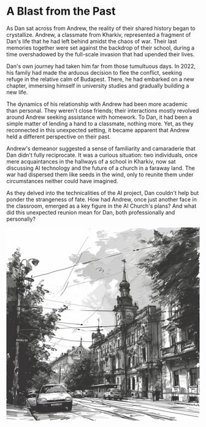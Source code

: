 # A Blast from the Past

As Dan sat across from Andrew, the reality of their shared history began to crystallize. Andrew, a classmate from Kharkiv, represented a fragment of Dan's life that he had left behind amidst the chaos of war. Their last memories together were set against the backdrop of their school, during a time overshadowed by the full-scale invasion that had upended their lives.

Dan's own journey had taken him far from those tumultuous days. In 2022, his family had made the arduous decision to flee the conflict, seeking refuge in the relative calm of Budapest. There, he had embarked on a new chapter, immersing himself in university studies and gradually building a new life.

The dynamics of his relationship with Andrew had been more academic than personal. They weren't close friends; their interactions mostly revolved around Andrew seeking assistance with homework. To Dan, it had been a simple matter of lending a hand to a classmate, nothing more. Yet, as they reconnected in this unexpected setting, it became apparent that Andrew held a different perspective on their past.

Andrew's demeanor suggested a sense of familiarity and camaraderie that Dan didn't fully reciprocate. It was a curious situation: two individuals, once mere acquaintances in the hallways of a school in Kharkiv, now sat discussing AI technology and the future of a church in a faraway land. The war had dispersed them like seeds in the wind, only to reunite them under circumstances neither could have imagined.

As they delved into the technicalities of the AI project, Dan couldn't help but ponder the strangeness of fate. How had Andrew, once just another face in the classroom, emerged as a key figure in the AI Church's plans? And what did this unexpected reunion mean for Dan, both professionally and personally?

![Kharkiv](./images/05.kharkiv.png "Kharkiv")
